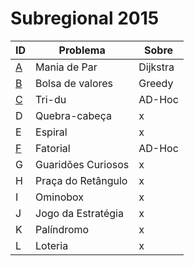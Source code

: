 # **Subregional 2015**

| ID  |  Problema  | Sobre |
| - | ------------------- | -------- |
| [A](https://github.com/3Strela/Competitive_Programing/blob/master/Competitions/ACM-ICPC_Brazil_Subregional/AnyEx/Par.cpp) |  Mania de Par |  Dijkstra |
| [B](https://github.com/3Strela/Competitive_Programing/blob/master/Competitions/ACM-ICPC_Brazil_Subregional/AnyEx/Bolsa.cpp) |  Bolsa de valores |  Greedy |
| [C](https://github.com/3Strela/Competitive_Programing/blob/master/Competitions/ACM-ICPC_Brazil_Subregional/AnyEx/Tridu.cpp) |  Tri-du |   AD-Hoc |
| D |  Quebra-cabeça |  x |
| E |  Espiral |  x |
| [F](https://github.com/3Strela/Competitive_Programing/blob/master/Competitions/ACM-ICPC_Brazil_Subregional/AnyEx/Fatorial.cpp) |  Fatorial |  AD-Hoc |
| G |  Guaridões Curiosos |  x |
| H |  Praça do Retângulo |  x |
| I |  Ominobox |  x |
| J |  Jogo da Estratégia |  x |
| K |  Palíndromo |  x |
| L |  Loteria |  x |